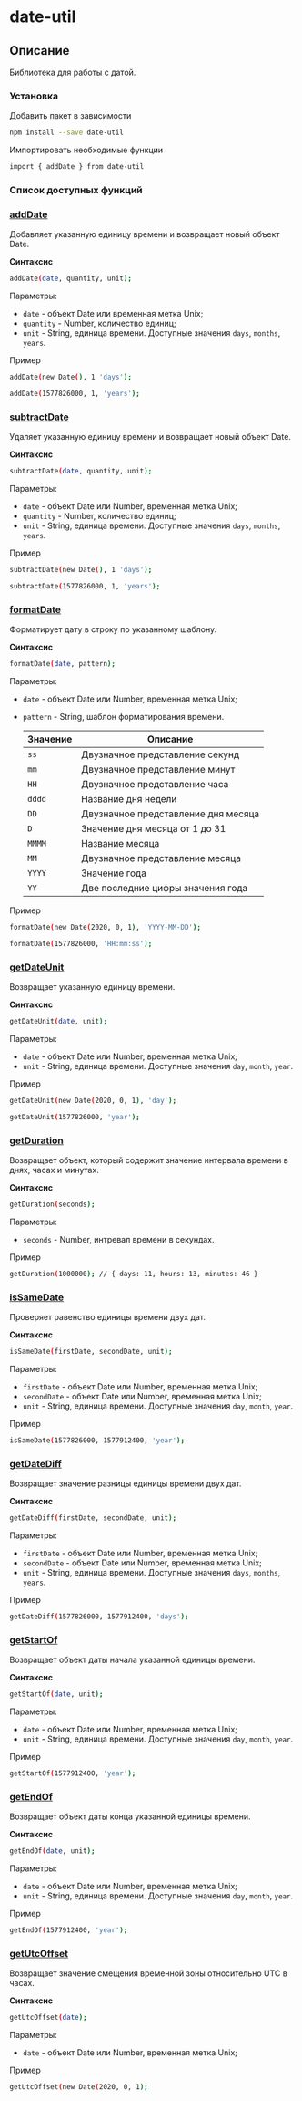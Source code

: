 # date-util

## Описание

Библиотека для работы с датой.

### Установка

Добавить пакет в зависимости
```bash
npm install --save date-util
```

Импортировать необходимые функции
```bash
import { addDate } from date-util
```

### Список доступных функций

### [addDate](./lib/addDate.js)

Добавляет указанную единицу времени и возвращает новый объект Date.

**Синтаксис**
```bash
addDate(date, quantity, unit);
```
Параметры:
- `date` - объект Date или временная метка Unix;
- `quantity` -  Number, количество единиц;
- `unit` - String, единица времени. Доступные значения `days`, `months`, `years`.

Пример
```bash
addDate(new Date(), 1 'days');

addDate(1577826000, 1, 'years');
```

### [subtractDate](./lib/subtractDate.js)

Удаляет указанную единицу времени и возвращает новый объект Date.

**Синтаксис**
```bash
subtractDate(date, quantity, unit);
```
Параметры:
- `date` - объект Date или Number, временная метка Unix;
- `quantity` -  Number, количество единиц;
- `unit` - String, единица времени. Доступные значения `days`, `months`, `years`.

Пример
```bash
subtractDate(new Date(), 1 'days');

subtractDate(1577826000, 1, 'years');
```

### [formatDate](./lib/formatDate.js)

Форматирует дату в строку по указанному шаблону. 

**Синтаксис**
```bash
formatDate(date, pattern);
```
Параметры:
- `date` - объект Date или Number, временная метка Unix;
- `pattern` - String, шаблон форматирования времени.    
      
    | Значение  | Описание  |
    |---|---|
    | `ss`  | Двузначное представление секунд  |
    | `mm`  | Двузначное представление минут  |
    | `HH` | Двузначное представление часа  |
    | `dddd`  | Название дня недели |
    | `DD`  | Двузначное представление дня месяца  |
    | `D` | Значение дня месяца от 1 до 31 |
    | `MMMM` | Название месяца  |
    | `MM` | Двузначное представление месяца |
    | `YYYY`  | Значение года |
    | `YY`  | Две последние цифры значения года |
    
Пример
```bash
formatDate(new Date(2020, 0, 1), 'YYYY-MM-DD');

formatDate(1577826000, 'HH:mm:ss');
```

### [getDateUnit](./lib/getDateUnit.js)

Возвращает указанную единицу времени.

**Синтаксис**
```bash
getDateUnit(date, unit);
```

Параметры:
- `date` - объект Date или Number, временная метка Unix;
- `unit` - String, единица времени. Доступные значения `day`, `month`, `year`.

Пример
```bash
getDateUnit(new Date(2020, 0, 1), 'day');

getDateUnit(1577826000, 'year');
```

### [getDuration](./lib/getDuration.js)

Возвращает объект, который содержит значение интервала времени в днях, часах и минутах.

**Синтаксис**
```bash
getDuration(seconds);
```

Параметры:
- `seconds` - Number, интревал времени в секундах.

Пример
```bash
getDuration(1000000); // { days: 11, hours: 13, minutes: 46 }
```

### [isSameDate](./lib/isSameDate.js)

Проверяет равенство единицы времени двух дат.

**Синтаксис**
```bash
isSameDate(firstDate, secondDate, unit);
```

Параметры:
- `firstDate` - объект Date или Number, временная метка Unix;
- `secondDate` - объект Date или Number, временная метка Unix;
- `unit` - String, единица времени. Доступные значения `day`, `month`, `year`.

Пример
```bash
isSameDate(1577826000, 1577912400, 'year');
```

### [getDateDiff](./lib/getDateDiff.js)

Возвращает значение разницы единицы времени двух дат.

**Синтаксис**
```bash
getDateDiff(firstDate, secondDate, unit);
```

Параметры:
- `firstDate` - объект Date или Number, временная метка Unix;
- `secondDate` - объект Date или Number, временная метка Unix;
- `unit` - String, единица времени. Доступные значения `days`, `months`, `years`.

Пример
```bash
getDateDiff(1577826000, 1577912400, 'days');
```

### [getStartOf](./lib/getStartOf.js)

Возвращает объект даты начала указанной единицы времени.

**Синтаксис**
```bash
getStartOf(date, unit);
```

Параметры:
- `date` - объект Date или Number, временная метка Unix;
- `unit` - String, единица времени. Доступные значения `day`, `month`, `year`.

Пример
```bash
getStartOf(1577912400, 'year');
```

### [getEndOf](./lib/getEndOf.js)

Возвращает объект даты конца указанной единицы времени.

**Синтаксис**
```bash
getEndOf(date, unit);
```

Параметры:
- `date` - объект Date или Number, временная метка Unix;
- `unit` - String, единица времени. Доступные значения `day`, `month`, `year`.

Пример
```bash
getEndOf(1577912400, 'year');
```

### [getUtcOffset](./lib/getUtcOffset.js)

Возвращает значение смещения временной зоны относительно UTC в часах.

**Синтаксис**
```bash
getUtcOffset(date);
```

Параметры:
- `date` - объект Date или Number, временная метка Unix;

Пример
```bash
getUtcOffset(new Date(2020, 0, 1);
```
